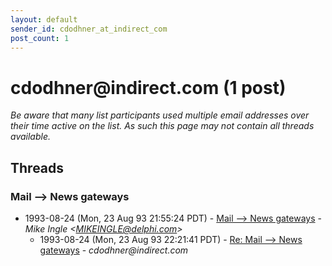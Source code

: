 ```yaml
---
layout: default
sender_id: cdodhner_at_indirect_com
post_count: 1
---
```


# cdodhner<span>@</span>indirect.com (1 post)

_Be aware that many list participants used multiple email addresses over their time active on the list. As such this page may not contain all threads available._

## Threads

### Mail --> News gateways
+ 1993-08-24 (Mon, 23 Aug 93 21:55:24 PDT) - [Mail --> News gateways](/archive/1993/08/9f5c1b8b95f7df670f4e06f2a2a9dad69e8ec5db14384ce6e3ec02ffc370d944) - _Mike Ingle \<MIKEINGLE@delphi.com\>_
  + 1993-08-24 (Mon, 23 Aug 93 22:21:41 PDT) - [Re: Mail --> News gateways](/archive/1993/08/53d0c5316769c042cc81d61c25b39e48904f73eb69e39ce7e03224814fe604ec) - _cdodhner@indirect.com_

